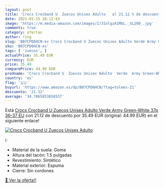 ```yaml
---
layout: post
title: 'Crocs Crocband U  Zuecos Unisex Adulto   al 21.12 % de descuento'
date: 2021-01-25 16:12:43
image: 'https://m.media-amazon.com/images/I/31olgzA1MbL._SL200_.jpg'
comments: true
category: ofertas
author: ring
slug: 'B07CPD6HCN-es Crocs Crocband U Zuecos Unisex Adulto Verde Army Green-...'
sku: 'B07CPD6HCN-es'
tags: [ 'zuecos', ]
actualPrice: 35.49 EUR
currency: EUR
price: 35.49
comparePrice: 44.99 EUR
prodname: 'Crocs Crocband U  Zuecos Unisex Adulto  Verde  Army Green-White 37p   36-37 EU'
country: 'es'
flag: '🇪🇸'
buyurl: 'https://www.amazon.es/dp/B07CPD6HCN/?tag=tolees-21'
descuento: '21.12'
average: '34.7865853658537'
---
```


Está [Crocs Crocband U  Zuecos Unisex Adulto  Verde  Army Green-White 37p   36-37 EU](https://www.amazon.es/dp/B07CPD6HCN/?tag=tolees-21) con 21.12 de descuento por 35.49 EUR (original: 44.99 EUR) en el siguiente enlace!

[![Crocs Crocband U  Zuecos Unisex Adulto  ](https://m.media-amazon.com/images/I/31olgzA1MbL._SL200_.jpg)](https://www.amazon.es/dp/B07CPD6HCN/?tag=tolees-21)

ℹ️:

- Material de la suela: Goma
- Altura del tacón: 1.5 pulgadas
- Revestimiento: Sintético
- Material exterior: Espuma
- Cierre: Sin cordones

[🛒 Ver la oferta!!](https://www.amazon.es/dp/B07CPD6HCN/?tag=tolees-21)
